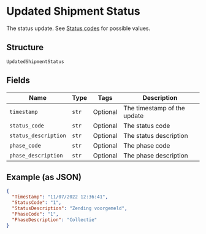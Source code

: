 
# Updated Shipment Status

The status update. See [Status codes](https://developer.postnl.nl/docs/#/http/reference-data/error-codes) for possible values.

## Structure

`UpdatedShipmentStatus`

## Fields

| Name | Type | Tags | Description |
|  --- | --- | --- | --- |
| `timestamp` | `str` | Optional | The timestamp of the update |
| `status_code` | `str` | Optional | The status code |
| `status_description` | `str` | Optional | The status description |
| `phase_code` | `str` | Optional | The phase code |
| `phase_description` | `str` | Optional | The phase description |

## Example (as JSON)

```json
{
  "Timestamp": "11/07/2022 12:36:41",
  "StatusCode": "1",
  "StatusDescription": "Zending voorgemeld",
  "PhaseCode": "1",
  "PhaseDescription": "Collectie"
}
```

